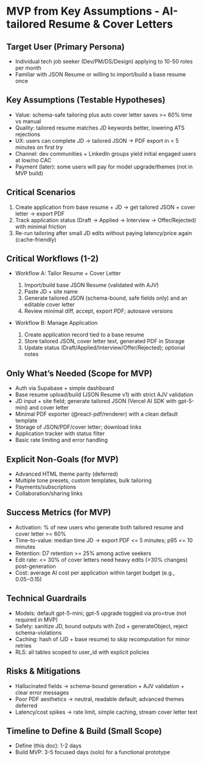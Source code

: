 # MVP from Key Assumptions - AI-tailored Resume & Cover Letters

## Target User (Primary Persona)
- Individual tech job seeker (Dev/PM/DS/Design) applying to 10-50 roles per month
- Familiar with JSON Resume or willing to import/build a base resume once

## Key Assumptions (Testable Hypotheses)
- Value: schema-safe tailoring plus auto cover letter saves >= 60% time vs manual
- Quality: tailored resume matches JD keywords better, lowering ATS rejections
- UX: users can complete JD -> tailored JSON -> PDF export in < 5 minutes on first try
- Channel: dev communities + LinkedIn groups yield initial engaged users at low/no CAC
- Payment (later): some users will pay for model upgrade/themes (not in MVP build)

## Critical Scenarios
1) Create application from base resume + JD -> get tailored JSON + cover letter -> export PDF
2) Track application status (Draft -> Applied -> Interview -> Offer/Rejected) with minimal friction
3) Re-run tailoring after small JD edits without paying latency/price again (cache-friendly)

## Critical Workflows (1-2)
- Workflow A: Tailor Resume + Cover Letter
  1. Import/build base JSON Resume (validated with AJV)
  2. Paste JD + site name
  3. Generate tailored JSON (schema-bound, safe fields only) and an editable cover letter
  4. Review minimal diff, accept, export PDF; autosave versions

- Workflow B: Manage Application
  1. Create application record tied to a base resume
  2. Store tailored JSON, cover letter text, generated PDF in Storage
  3. Update status (Draft/Applied/Interview/Offer/Rejected); optional notes

## Only What’s Needed (Scope for MVP)
- Auth via Supabase + simple dashboard
- Base resume upload/build (JSON Resume v1) with strict AJV validation
- JD input + site field; generate tailored JSON (Vercel AI SDK with gpt-5-mini) and cover letter
- Minimal PDF exporter (@react-pdf/renderer) with a clean default template
- Storage of JSON/PDF/cover letter; download links
- Application tracker with status filter
- Basic rate limiting and error handling

## Explicit Non-Goals (for MVP)
- Advanced HTML theme parity (deferred)
- Multiple tone presets, custom templates, bulk tailoring
- Payments/subscriptions
- Collaboration/sharing links

## Success Metrics (for MVP)
- Activation: % of new users who generate both tailored resume and cover letter >= 60%
- Time-to-value: median time JD -> export PDF <= 5 minutes; p95 <= 10 minutes
- Retention: D7 retention >= 25% among active seekers
- Edit rate: <= 30% of cover letters need heavy edits (>30% changes) post-generation
- Cost: average AI cost per application within target budget (e.g., $0.05-$0.15)

## Technical Guardrails
- Models: default gpt-5-mini; gpt-5 upgrade toggled via pro=true (not required in MVP)
- Safety: sanitize JD, bound outputs with Zod + generateObject, reject schema-violations
- Caching: hash of (JD + base resume) to skip recomputation for minor retries
- RLS: all tables scoped to user_id with explicit policies

## Risks & Mitigations
- Hallucinated fields -> schema-bound generation + AJV validation + clear error messages
- Poor PDF aesthetics -> neutral, readable default; advanced themes deferred
- Latency/cost spikes -> rate limit, simple caching, stream cover letter text

## Timeline to Define & Build (Small Scope)
- Define (this doc): 1-2 days
- Build MVP: 3-5 focused days (solo) for a functional prototype
